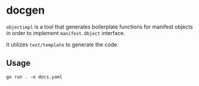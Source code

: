 # docgen

`objectimpl` is a tool that generates boilerplate functions for manifest objects
in order to implement `manifest.Object` interface.

It utilizes `text/template` to generate the code.

## Usage

```shell
go run . -o docs.yaml
```
